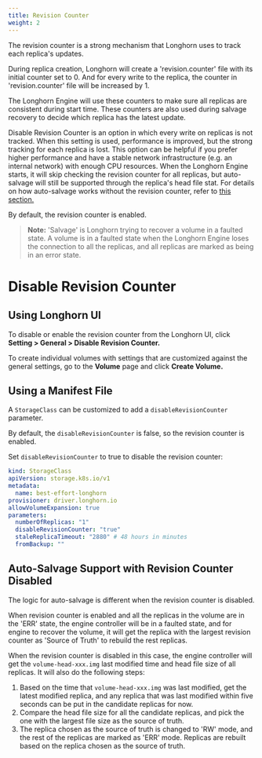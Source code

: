 ```yaml
---
title: Revision Counter
weight: 2
---
```


The revision counter is a strong mechanism that Longhorn uses to track each replica's updates.

During replica creation, Longhorn will create a 'revision.counter' file with its initial counter set to 0. And for every write to the replica, the counter in 'revision.counter' file will be increased by 1.

The Longhorn Engine will use these counters to make sure all replicas are consistent during start time. These counters are also used during salvage recovery to decide which replica has the latest update.

Disable Revision Counter is an option in which every write on replicas is not tracked. When this setting is used, performance is improved, but the strong tracking for each replica is lost. This option can be helpful if you prefer higher performance and have a stable network infrastructure (e.g. an internal network) with enough CPU resources. When the Longhorn Engine starts, it will skip checking the revision counter for all replicas, but auto-salvage will still be supported through the replica's head file stat. For details on how auto-salvage works without the revision counter, refer to [this section.](#auto-salvage-support-with-revision-counter-disabled)

By default, the revision counter is enabled.

> **Note:** 'Salvage' is Longhorn trying to recover a volume in a faulted state. A volume is in a faulted state when the Longhorn Engine loses the connection to all the replicas, and all replicas are marked as being in an error state.

# Disable Revision Counter
## Using Longhorn UI
To disable or enable the revision counter from the Longhorn UI, click **Setting > General > Disable Revision Counter.**

To create individual volumes with settings that are customized against the general settings, go to the **Volume** page and click **Create Volume.**

## Using a Manifest File

A `StorageClass` can be customized to add a `disableRevisionCounter` parameter.

By default, the `disableRevisionCounter` is false, so the revision counter is enabled.

Set `disableRevisionCounter` to true to disable the revision counter:

```yaml
kind: StorageClass
apiVersion: storage.k8s.io/v1
metadata:
  name: best-effort-longhorn
provisioner: driver.longhorn.io
allowVolumeExpansion: true
parameters:
  numberOfReplicas: "1"
  disableRevisionCounter: "true"
  staleReplicaTimeout: "2880" # 48 hours in minutes
  fromBackup: ""
```

## Auto-Salvage Support with Revision Counter Disabled
The logic for auto-salvage is different when the revision counter is disabled.

When revision counter is enabled and all the replicas in the volume are in the 'ERR' state, the engine controller will be in a faulted state, and for engine to recover the volume, it will get the replica with the largest revision counter as 'Source of Truth' to rebuild the rest replicas.

When the revision counter is disabled in this case, the engine controller will get the `volume-head-xxx.img` last modified time and head file size of all replicas. It will also do the following steps:
1. Based on the time that `volume-head-xxx.img` was last modified, get the latest modified replica, and any replica that was last modified within five seconds can be put in the candidate replicas for now.
2. Compare the head file size for all the candidate replicas, and pick the one with the largest file size as the source of truth.
3. The replica chosen as the source of truth is changed to 'RW' mode, and the rest of the replicas are marked as 'ERR' mode. Replicas are rebuilt based on the replica chosen as the source of truth.
